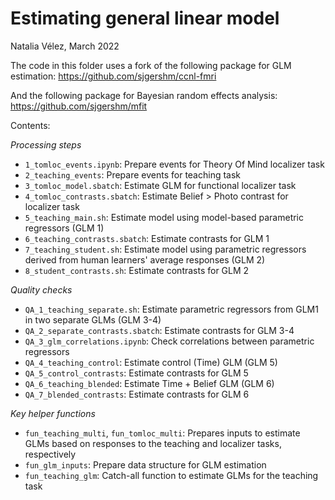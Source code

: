 # Estimating general linear model
Natalia Vélez, March 2022

The code in this folder uses a fork of the following package for GLM estimation:
https://github.com/sjgershm/ccnl-fmri

And the following package for Bayesian random effects analysis:
https://github.com/sjgershm/mfit

Contents:

_Processing steps_
* `1_tomloc_events.ipynb`: Prepare events for Theory Of Mind localizer task
* `2_teaching_events`: Prepare events for teaching task
* `3_tomloc_model.sbatch`: Estimate GLM for functional localizer task
* `4_tomloc_contrasts.sbatch`: Estimate Belief > Photo contrast for localizer task 
* `5_teaching_main.sh`: Estimate model using model-based parametric regressors (GLM 1)
* `6_teaching_contrasts.sbatch`: Estimate contrasts for GLM 1
* `7_teaching_student.sh`: Estimate model using parametric regressors derived from human learners' average responses (GLM 2)
* `8_student_contrasts.sh`: Estimate contrasts for GLM 2

_Quality checks_
* `QA_1_teaching_separate.sh`: Estimate parametric regressors from GLM1 in two separate GLMs (GLM 3-4)
* `QA_2_separate_contrasts.sbatch`: Estimate contrasts for GLM 3-4
* `QA_3_glm_correlations.ipynb`: Check correlations between parametric regressors
* `QA_4_teaching_control`: Estimate control (Time) GLM (GLM 5)
* `QA_5_control_contrasts`: Estimate contrasts for GLM 5
* `QA_6_teaching_blended`: Estimate Time + Belief GLM (GLM 6)
* `QA_7_blended_contrasts`: Estimate contrasts for GLM 6

_Key helper functions_
* `fun_teaching_multi`, `fun_tomloc_multi`: Prepares inputs to estimate GLMs based on responses to the teaching and localizer tasks, respectively 
* `fun_glm_inputs`: Prepare data structure for GLM estimation
* `fun_teaching_glm`: Catch-all function to estimate GLMs for the teaching task